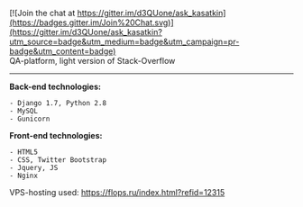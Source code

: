 [![Join the chat at https://gitter.im/d3QUone/ask_kasatkin](https://badges.gitter.im/Join%20Chat.svg)](https://gitter.im/d3QUone/ask_kasatkin?utm_source=badge&utm_medium=badge&utm_campaign=pr-badge&utm_content=badge)<br>
QA-platform, light version of Stack-Overflow
<hr>

<strong>Back-end technologies:</strong>
```
- Django 1.7, Python 2.8
- MySQL
- Gunicorn 
```

<strong>Front-end technologies:</strong>
```
- HTML5
- CSS, Twitter Bootstrap
- Jquery, JS
- Nginx
```

VPS-hosting used: https://flops.ru/index.html?refid=12315
